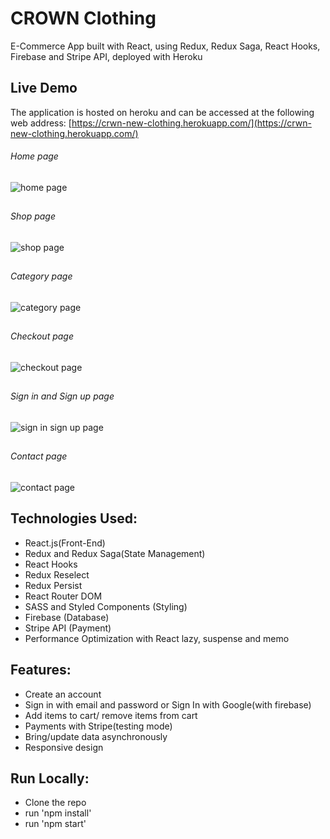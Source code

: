 # CROWN Clothing

E-Commerce App built with React, using Redux, Redux Saga, React Hooks, Firebase and Stripe API, deployed with Heroku

## Live Demo

The application is hosted on heroku and can be accessed at the following web address: [https://crwn-new-clothing.herokuapp.com/](https://crwn-new-clothing.herokuapp.com/)

###### Home page

![home page](https://user-images.githubusercontent.com/71195337/115125672-c93c9180-9f97-11eb-9a54-a8fb9ce7a713.png)

##
###### Shop page

![shop page](https://user-images.githubusercontent.com/71195337/115125685-de192500-9f97-11eb-848b-6a1984aeab37.png)

##
###### Category page

![category page](https://user-images.githubusercontent.com/71195337/115125709-f5f0a900-9f97-11eb-9e77-052d27b309a0.png)

##
###### Checkout page

![checkout page](https://user-images.githubusercontent.com/71195337/115125719-0dc82d00-9f98-11eb-89db-629ca32eb312.png)

##
###### Sign in and Sign up page

![sign in sign up page](https://user-images.githubusercontent.com/71195337/115125733-20dafd00-9f98-11eb-9f67-f83c58b3f317.png)

##
###### Contact page

![contact page](https://user-images.githubusercontent.com/71195337/115125750-3e0fcb80-9f98-11eb-91db-9645cf540001.png)

## Technologies Used:

- React.js(Front-End)
- Redux and Redux Saga(State Management)
- React Hooks
- Redux Reselect
- Redux Persist
- React Router DOM
- SASS and Styled Components (Styling)
- Firebase (Database)
- Stripe API (Payment)
- Performance Optimization with React lazy, suspense and memo

## Features:

- Create an account
- Sign in with email and password or Sign In with Google(with firebase)
- Add items to cart/ remove items from cart
- Payments with Stripe(testing mode)
- Bring/update data asynchronously 
- Responsive design

## Run Locally:

- Clone the repo
- run 'npm install'
- run 'npm start'